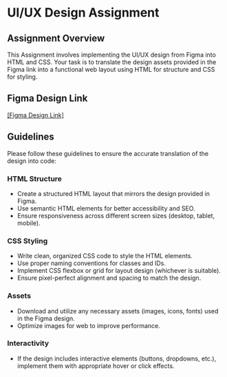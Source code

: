 # UI/UX Design Assignment

## Assignment Overview
This Assignment involves implementing the UI/UX design from Figma into HTML and CSS. Your task is to translate the design assets provided in the Figma link into a functional web layout using HTML for structure and CSS for styling.

## Figma Design Link
<a href='https://www.figma.com/file/2BT3eO2IT8zjdneG7FXJos/UI%2FUX-task?type=design&node-id=0%3A1&mode=design&t=V6nl72ibLgsGvAQQ-1'>[Figma Design Link]</a>

## Guidelines
Please follow these guidelines to ensure the accurate translation of the design into code:

### HTML Structure
- Create a structured HTML layout that mirrors the design provided in Figma.
- Use semantic HTML elements for better accessibility and SEO.
- Ensure responsiveness across different screen sizes (desktop, tablet, mobile).

### CSS Styling
- Write clean, organized CSS code to style the HTML elements.
- Use proper naming conventions for classes and IDs.
- Implement CSS flexbox or grid for layout design (whichever is suitable).
- Ensure pixel-perfect alignment and spacing to match the design.

### Assets
- Download and utilize any necessary assets (images, icons, fonts) used in the Figma design.
- Optimize images for web to improve performance.

### Interactivity
- If the design includes interactive elements (buttons, dropdowns, etc.), implement them with appropriate hover or click effects.
